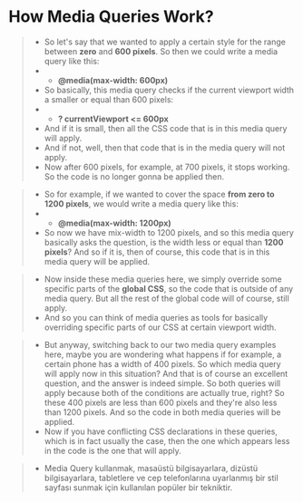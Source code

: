 # How Media Queries Work?

> - So let's say that we wanted to apply a certain style for the range between **zero** and **600 pixels**. So then we could write a media query like this:
> - - **@media(max-width: 600px)**
> - So basically, this media query checks if the current viewport width a smaller or equal than 600 pixels:
> - - **? currentViewport <= 600px**
> - And if it is small, then all the CSS code that is in this media query will apply.
> - And if not, well, then that code that is in the media query will not apply.
> - Now after 600 pixels, for example, at 700 pixels, it stops working. So the code is no longer gonna be applied then.

> - So for example, if we wanted to cover the space **from zero to 1200 pixels**, we would write a media query like this:
> - - **@media(max-width: 1200px)**
> - So now we have mix-width to 1200 pixels, and so this media query basically asks the question, is the width less or equal than **1200 pixels**? And so if it is, then of course, this code that is in this media query will be applied.

> - Now inside these media queries here, we simply override some specific parts of the **global CSS**, so the code that is outside of any media query. But all the rest of the global code will of course, still apply.
> - And so you can think of media queries as tools for basically overriding specific parts of our CSS at certain viewport width.

> - But anyway, switching back to our two media query examples here, maybe you are wondering what happens if for example, a certain phone has a width of 400 pixels. So which media query will apply now in this situation? And that is of course an excellent question, and the answer is indeed simple. So both queries will apply because both of the conditions are actually true, right? So these 400 pixels are less than 600 pixels and they're also less than 1200 pixels. And so the code in both media queries will be applied.
> - Now if you have conflicting CSS declarations in these queries, which is in fact usually the case, then the one which appears less in the code is the one that will apply.

> - Media Query kullanmak, masaüstü bilgisayarlara, dizüstü bilgisayarlara, tabletlere ve cep telefonlarına uyarlanmış bir stil sayfası sunmak için kullanılan popüler bir tekniktir.
